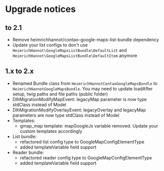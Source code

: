 # Upgrade notices

## to 2.1
- Remove heimrichhannot/contao-google-maps-list-bundle dependency
- Update your list configs to don't use `HeimrichHannot\GoogleMapsListBundle\DefaultList` and `HeimrichHannot\GoogleMapsListBundle\DefaultItem` anymore

## 1.x to 2.x

* Renamed Bundle class from `HeimrichHannotContaoGoogleMapsBundle` to `HeimrichHannotGoogleMapsBundle`. You may need to update loadAfter setup, twig paths and file paths (public folder)
* DlhMigrationModifyMapEvent: legacyMap parameter is now type stdClass instead of Model
* DlhMigrationModifyOverlayEvent: legacyOverlay and legacyMap parameters are now type stdClass instead of Model
* Templates:
    * gmap_map template: mapGoogleJs variable removed. Update your custom templates accordingly
* List bundle:
    * refactored list config type to GoogleMapConfigElementType
    * added templateVariable field support
* Reader bundle:
    * refactored reader config type to GoogleMapConfigElementType
    * added templateVariable field support
    